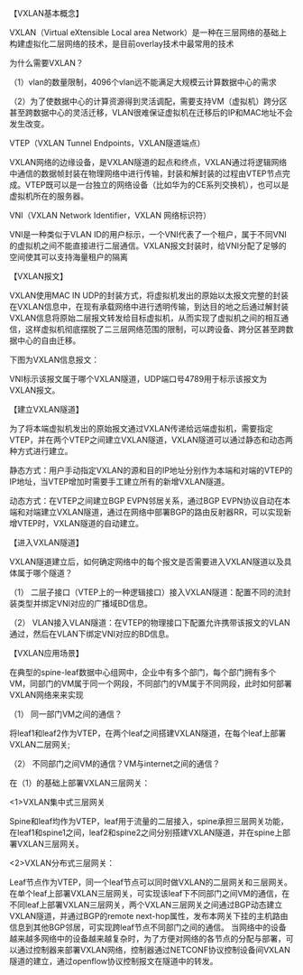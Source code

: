 【VXLAN基本概念】

VXLAN（Virtual eXtensible Local area Network）是一种在三层网络的基础上构建虚拟化二层网络的技术，是目前overlay技术中最常用的技术

为什么需要VXLAN？

（1）vlan的数量限制，4096个vlan远不能满足大规模云计算数据中心的需求

（2）为了使数据中心的计算资源得到灵活调配，需要支持VM（虚拟机）跨分区甚至跨数据中心的灵活迁移，VLAN很难保证虚拟机在迁移后的IP和MAC地址不会发生改变。

VTEP（VXLAN Tunnel Endpoints，VXLAN隧道端点）

VXLAN网络的边缘设备，是VXLAN隧道的起点和终点，VXLAN通过将逻辑网络中通信的数据帧封装在物理网络中进行传输，封装和解封装的过程由VTEP节点完成。VTEP既可以是一台独立的网络设备（比如华为的CE系列交换机），也可以是虚拟机所在的服务器。

VNI（VXLAN Network Identifier，VXLAN 网络标识符）

VNI是一种类似于VLAN ID的用户标示，一个VNI代表了一个租户，属于不同VNI的虚拟机之间不能直接进行二层通信。VXLAN报文封装时，给VNI分配了足够的空间使其可以支持海量租户的隔离

【VXLAN报文】

VXLAN使用MAC IN UDP的封装方式，将虚拟机发出的原始以太报文完整的封装在VXLAN信息中，在现有承载网络中进行透明传输，到达目的地之后通过解封装VXLAN信息将原始二层报文转发给目标虚拟机，从而实现了虚拟机之间的相互通信，这样虚拟机彻底摆脱了二三层网络范围的限制，可以跨设备、跨分区甚至跨数据中心的自由迁移。

下图为VXLAN信息报文：

VNI标示该报文属于哪个VXLAN隧道，UDP端口号4789用于标示该报文为VXLAN报文。

【建立VXLAN隧道】

为了将本端虚拟机发出的原始报文通过VXLAN传递给远端虚拟机，需要指定VTEP，并在两个VTEP之间建立VXLAN隧道，VXLAN隧道可以通过静态和动态两种方式进行建立。

静态方式：用户手动指定VXLAN的源和目的IP地址分别作为本端和对端的VTEP的IP地址，当VTEP增加时需要手工建立所有的新增VXLAN隧道。

动态方式：在VTEP之间建立BGP EVPN邻居关系，通过BGP EVPN协议自动在本端和对端建立VXLAN隧道，通过在网络中部署BGP的路由反射器RR，可以实现新增VTEP时，VXLAN隧道的自动建立。

【进入VXLAN隧道】

VXLAN隧道建立后，如何确定网络中的每个报文是否需要进入VXLAN隧道以及具体属于哪个隧道？

（1）    二层子接口（VTEP上的一种逻辑接口）接入VXLAN隧道：配置不同的流封装类型并绑定VNI对应的广播域BD信息。

（2）    VLAN接入VLAN隧道：在VTEP的物理接口下配置允许携带该报文的VLAN通过，然后在VLAN下绑定VNI对应的BD信息。

【VXLAN应用场景】

在典型的spine-leaf数据中心组网中，企业中有多个部门，每个部门拥有多个VM，同部门的VM属于同一个网段，不同部门的VM属于不同网段，此时如何部署VXLAN网络来来实现

（1）    同一部门VM之间的通信？

将leaf1和leaf2作为VTEP，在两个leaf之间搭建VXLAN隧道，在每个leaf上部署VXLAN二层网关;

（2）    不同部门之间VM的通信？VM与internet之间的通信？

在（1）的基础上部署VXLAN三层网关：

<1>VXLAN集中式三层网关

Spine和leaf均作为VTEP，leaf用于流量的二层接入，spine承担三层网关功能，在leaf1和spine1之间，leaf2和spine2之间分别搭建VXLAN隧道，并在spine上部署VXLAN三层网关。

<2>VXLAN分布式三层网关：

Leaf节点作为VTEP，同一个leaf节点可以同时做VXLAN的二层网关和三层网关。在单个leaf上部署VXLAN三层网关，可实现该leaf下不同部门之间VM的通信，在不同leaf上部署VXLAN三层网关，两个VXLAN三层网关之间通过BGP动态建立VXLAN隧道，并通过BGP的remote next-hop属性，发布本网关下挂的主机路由信息到其他BGP邻居，可实现跨leaf节点不同部门之间的通信。
当网络中的设备越来越多网络中的设备越来越复杂时，为了方便对网络的各节点的分配与部署，可以通过控制器来部署VXLAN网络，控制器通过NETCONF协议控制设备间VXLAN隧道的建立，通过openflow协议控制报文在隧道中的转发。
